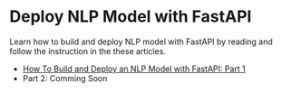 # Deploy NLP Model with FastAPI
 Learn how to build and deploy NLP model with FastAPI by reading and follow the instruction in the these articles.
 
- [How To Build and Deploy an NLP Model with FastAPI: Part 1](https://hackernoon.com/how-to-build-and-deploy-an-nlp-model-with-fastapi-part-1-n5w35cj)
- Part 2: Comming Soon
